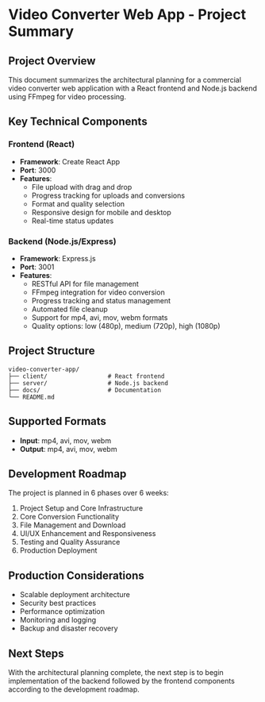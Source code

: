 # Video Converter Web App - Project Summary

## Project Overview
This document summarizes the architectural planning for a commercial video converter web application with a React frontend and Node.js backend using FFmpeg for video processing.

## Key Technical Components

### Frontend (React)
- **Framework**: Create React App
- **Port**: 3000
- **Features**:
  - File upload with drag and drop
  - Progress tracking for uploads and conversions
  - Format and quality selection
  - Responsive design for mobile and desktop
  - Real-time status updates

### Backend (Node.js/Express)
- **Framework**: Express.js
- **Port**: 3001
- **Features**:
  - RESTful API for file management
  - FFmpeg integration for video conversion
  - Progress tracking and status management
  - Automated file cleanup
  - Support for mp4, avi, mov, webm formats
  - Quality options: low (480p), medium (720p), high (1080p)

## Project Structure
```
video-converter-app/
├── client/                 # React frontend
├── server/                 # Node.js backend
├── docs/                   # Documentation
└── README.md
```

## Supported Formats
- **Input**: mp4, avi, mov, webm
- **Output**: mp4, avi, mov, webm

## Development Roadmap
The project is planned in 6 phases over 6 weeks:
1. Project Setup and Core Infrastructure
2. Core Conversion Functionality
3. File Management and Download
4. UI/UX Enhancement and Responsiveness
5. Testing and Quality Assurance
6. Production Deployment

## Production Considerations
- Scalable deployment architecture
- Security best practices
- Performance optimization
- Monitoring and logging
- Backup and disaster recovery

## Next Steps
With the architectural planning complete, the next step is to begin implementation of the backend followed by the frontend components according to the development roadmap.